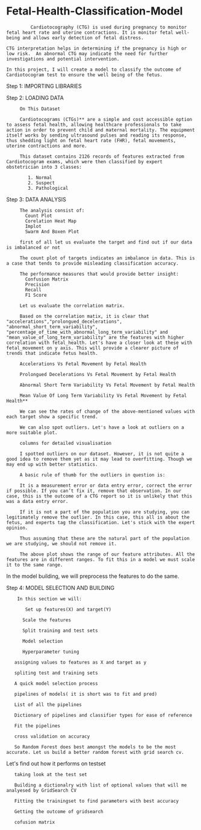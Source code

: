 # Fetal-Health-Classification-Model

             Cardiotocography (CTG) is used during pregnancy to monitor fetal heart rate and uterine contractions. It is monitor fetal well-being and allows early detection of fetal distress. 

    CTG interpretation helps in determining if the pregnancy is high or low risk.  An abnormal CTG may indicate the need for further investigations and potential intervention.

    In this project, I will create a model to classify the outcome of Cardiotocogram test to ensure the well being of the fetus. 

 Step 1: IMPORTING LIBRARIES

 Step 2: LOADING DATA

         On This Dataset
         
         Cardiotocograms (CTGs)** are a simple and cost accessible option to assess fetal health, allowing healthcare professionals to take action in order to prevent child and maternal mortality. The equipment itself works by sending ultrasound pulses and reading its response, thus shedding light on fetal heart rate (FHR), fetal movements, uterine contractions and more.

         This dataset contains 2126 records of features extracted from Cardiotocogram exams, which were then classified by expert obstetrician into 3 classes:

            1. Normal
            2. Suspect
            3. Pathological

 Step 3: DATA ANALYSIS
        
         The analysis consist of:
           Count Plot
           Corelation Heat Map
           Implot
           Swarm And Boxen Plot

         first of all let us evaluate the target and find out if our data is imbalanced or not

         The count plot of targets indicates an imbalance in data. This is a case that tends to provide misleading classification accuracy. 

         The performance measures that would provide better insight:
           Confusion Matrix
           Precision
           Recall
           F1 Score 

         Let us evaluate the correlation matrix.

         Based on the correlation matix, it is clear that "accelerations","prolongued_decelerations", "abnormal_short_term_variability", "percentage_of_time_with_abnormal_long_term_variability" and "mean_value_of_long_term_variability" are the features with higher correlation with fetal_health. Let's have a closer look at these with fetal_movement on y axis. This will provide a clearer picture of trends that indicate fetus health. 

         Accelerations Vs Fetal Movement by Fetal Health

         Prolongued Decelerations Vs Fetal Movement by Fetal Health

         Abnormal Short Term Variability Vs Fetal Movement by Fetal Health

         Mean Value Of Long Term Variability Vs Fetal Movement by Fetal Health**

         We can see the rates of change of the above-mentioned values with each target show a specific trend. 
         
         We can also spot outliers. Let's have a look at outliers on a more suitable plot.

         columns for detailed visualisation
         
         I spotted outliers on our dataset. However, it is not quite a good idea to remove them yet as it may lead to overfitting. Though we may end up with better statistics. 

         A basic rule of thumb for the outliers in question is:

         It is a measurement error or data entry error, correct the error if possible. If you can’t fix it, remove that observation. In our case, this is the outcome of a CTG report so it is unlikely that this was a data entry error. 

         If it is not a part of the population you are studying, you can legitimately remove the outlier. In this case, this all is about the fetus, and experts tag the classification. Let's stick with the expert opinion. 

         Thus assuming that these are the natural part of the population we are studying, we should not remove it.

         The above plot shows the range of our feature attributes. All the features are in different ranges. To fit this in a model we must scale it to the same range.

In the model building, we will preprocess the features to do the same.

Step 4: MODEL SELECTION AND BUILDING

        In this section we will:
        
           Set up features(X) and target(Y)
          
          Scale the features
          
          Split training and test sets 
          
          Model selection
          
          Hyperparameter tuning

       assigning values to features as X and target as y
       
       spliting test and training sets
       
       A quick model selection process
       
       pipelines of models( it is short was to fit and pred)

       List of all the pipelines

       Dictionary of pipelines and classifier types for ease of reference

       Fit the pipelines

       cross validation on accuracy 

       So Random Forest does best amongst the models to be the most accurate. Let us build a better random forest with grid search cv.
Let's find out how it performs on testset

       taking look at the test set

       Building a dictionalry with list of optional values that will me analyesed by GridSearch CV

       Fitting the trainingset to find parameters with best accuracy

       Getting the outcome of gridsearch

       cofusion matrix
       
